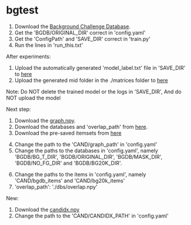 # bgtest

1. Download the [Background Challenge Database](https://www.dropbox.com/s/0vv2qsc4ywb4z5v/original.tar.gz?dl=0).
2. Get the 'BGDB/ORIGINAL_DIR' correct in 'config.yaml'
3. Get the 'ConfigPath' and 'SAVE_DIR' correct in 'train.py'
4. Run the lines in 'run_this.txt'

After experiments:
1. Upload the automatically generated 'model_label.txt' file in 'SAVE_DIR' to [here](https://drive.google.com/drive/u/0/folders/1XgZ9784uU4wtsm_ARUNLLEkgyni2fc7F)
2. Upload the generated mid folder in the ./matrices folder to [here](https://drive.google.com/drive/u/0/folders/1vW_wZpzVE0l91P13BuY1SlE_T-4pvfz5)

Note: Do NOT delete the trained model or the logs in 'SAVE_DIR', And do NOT upload the model




Next step:
1. Download the [graph.npy](https://drive.google.com/drive/u/0/folders/1pM8Er3xVfHL1fl5e2KOMwd8CLtqdhaeQ).
2. Download the databases and 'overlap_path' from [here](https://drive.google.com/drive/u/0/folders/1Qyh0_kOOq-lvXSOHt5i8q-yTwP5A6csI).
3. Download the pre-saved itemsets from [here](https://drive.google.com/drive/u/0/folders/1GHmzBLKQTDDYESn24K5oVoqZePJOgRPa)
<!-- 3. Download the pretrained segmentation tools from [here](https://drive.google.com/drive/u/0/folders/1pM8Er3xVfHL1fl5e2KOMwd8CLtqdhaeQ). -->
4. Change the path to the 'CAND/graph_path' in 'config.yaml'
5. Change the paths to the databases in 'config.yaml', namely 'BGDB/BG_T_DIR', 'BGDB/ORIGINAL_DIR', 'BGDB/MASK_DIR', 'BGDB/NO_FG_DIR' and 'BGDB/BG20K_DIR'.
<!-- 6. Change the paths to the segmentation tools in 'config.yaml', namely 'SCENE/scene_model', 'SEGMENT/encoder_path', and 'SEGMENT/decoder_path'. -->
6. Change the paths to the items in 'config.yaml', namely 'CAND/bgdb_items' and 'CAND/bg20k_items'
7. 'overlap_path': './dbs/overlap.npy'


New:
1. Download the [candidx.npy](https://drive.google.com/drive/u/0/folders/1pM8Er3xVfHL1fl5e2KOMwd8CLtqdhaeQ)
2. Change the path to the 'CAND/CANDIDX_PATH' in 'config.yaml'
